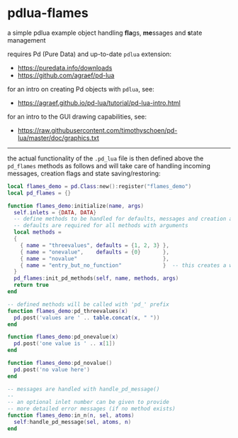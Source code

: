 # pdlua-flames
a simple pdlua example object handling **fla**gs, **me**ssages and **s**tate management

requires Pd (Pure Data) and up-to-date `pdlua` extension:
* https://puredata.info/downloads
* https://github.com/agraef/pd-lua 

for an intro on creating Pd objects with `pdlua`, see:
* https://agraef.github.io/pd-lua/tutorial/pd-lua-intro.html

for an intro to the GUI drawing capabilities, see:
* https://raw.githubusercontent.com/timothyschoen/pd-lua/master/doc/graphics.txt

---

the actual functionality of the `.pd_lua` file is then defined above the `pd_flames` methods as follows and will take care of handling incoming messages, creation flags and state saving/restoring:

~~~ lua
local flames_demo = pd.Class:new():register("flames_demo")
local pd_flames = {}

function flames_demo:initialize(name, args)
  self.inlets = {DATA, DATA}
  -- define methods to be handled for defaults, messages and creation args
  -- defaults are required for all methods with arguments
  local methods =
  {
    { name = "threevalues", defaults = {1, 2, 3} },
    { name = "onevalue",    defaults = {0}       },
    { name = "novalue"                           },
    { name = "entry_but_no_function"             }  -- this creates a warning
  }
  pd_flames:init_pd_methods(self, name, methods, args)
  return true
end

-- defined methods will be called with 'pd_' prefix
function flames_demo:pd_threevalues(x)
  pd.post('values are ' .. table.concat(x, " "))
end

function flames_demo:pd_onevalue(x)
  pd.post('one value is ' .. x[1])
end

function flames_demo:pd_novalue()
  pd.post('no value here')
end

-- messages are handled with handle_pd_message()
--
-- an optional inlet number can be given to provide
-- more detailed error messages (if no method exists)
function flames_demo:in_n(n, sel, atoms)
  self:handle_pd_message(sel, atoms, n)
end
~~~
